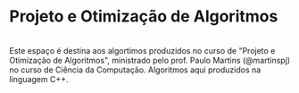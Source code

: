 
<h1>Projeto e Otimização de Algoritmos</h1><br>
Este espaço é destina aos algortimos produzidos no curso de "Projeto e Otimização de Algoritmos", ministrado pelo prof. Paulo Martins (@martinspj) no curso de Ciência da Computação. Algoritmos aqui produzidos na linguagem C++.
